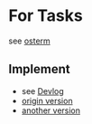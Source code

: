# For Tasks

see [osterm](https://github.com/abrasumente233/osterm)

## Implement

- see [Devlog](开发日志.md)
- [origin version](../)
- [another version](../xv6-k210-test)